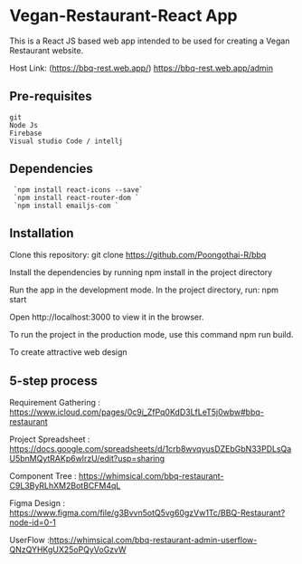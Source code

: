 # Vegan-Restaurant-React App

This is a React JS based web app intended to be used for creating a Vegan Restaurant website.

Host Link: (https://bbq-rest.web.app/)
            https://bbq-rest.web.app/admin
## Pre-requisites
    git
    Node Js
    Firebase
    Visual studio Code / intellj
##  Dependencies
     `npm install react-icons --save`
     `npm install react-router-dom `
     `npm install emailjs-com `

## Installation
 Clone this repository: git clone https://github.com/Poongothai-R/bbq

 Install the dependencies by running npm install in the project directory

 Run the app in the development mode. In the project directory, run: npm start

 Open http://localhost:3000 to view it in the browser.

To run the project in the production mode, use this command npm run build.

 To create attractive web design

## 5-step process
 Requirement Gathering : https://www.icloud.com/pages/0c9i_ZfPq0KdD3LfLeT5j0wbw#bbq-restaurant

 Project Spreadsheet : https://docs.google.com/spreadsheets/d/1crb8wvqyusDZEbGbN33PDLsQaU5bnMQytRAKp6wIrzU/edit?usp=sharing
 
Component Tree : https://whimsical.com/bbq-restaurant-C9L3ByRLhXM2BotBCFM4qL

Figma Design : https://www.figma.com/file/g3Bvvn5otQ5vg60gzVw1Tc/BBQ-Restaurant?node-id=0-1

UserFlow :https://whimsical.com/bbq-restaurant-admin-userflow-QNzQYHKgUX25oPQyVoGzvW



